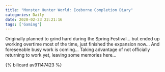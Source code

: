 ```yaml
---
title: "Monster Hunter World: Iceborne Completion Diary"
categories: Daily
date: 2020-02-23 22:21:16
tags: ['Gaming']
---
```


Originally planned to grind hard during the Spring Festival... but ended up working overtime most of the time, just finished the expansion now... And foreseeable busy work is coming... Taking advantage of not officially returning to work yet, leaving some memories here...

{% bilicard av91147423 %}

<!-- more -->
